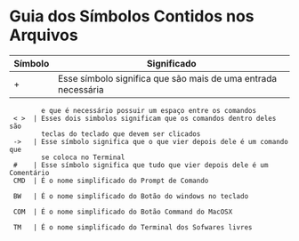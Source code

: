 # Guia dos Símbolos Contidos nos Arquivos

  Símbolo | Significado
  --------| -----------
     +    | Esse símbolo significa que são mais de uma entrada necessária
            e que é necessário possuir um espaço entre os comandos
     < >  | Esses dois simbolos significam que os comandos dentro deles são
            teclas do teclado que devem ser clicados
     ->   | Esse símbolo significa que o que vier depois dele é um comando que
            se coloca no Terminal
     #    | Esse símbolo significa que tudo que vier depois dele é um Comentário
     CMD  | É o nome simplificado do Prompt de Comando

     BW   | É o nome simplificado do Botão do windows no teclado

     COM  | É o nome simplificado do Botão Command do MacOSX

     TM   | É o nome simplificado do Terminal dos Sofwares livres 
